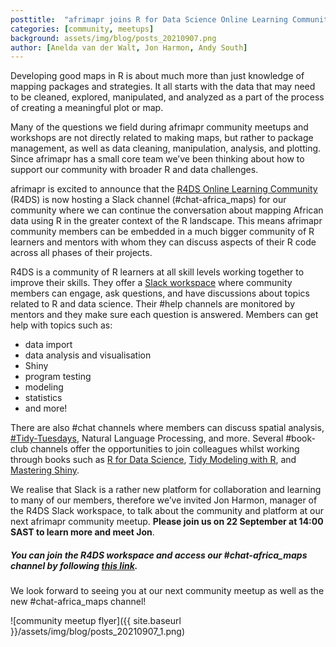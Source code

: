 ```yaml
---
posttitle:  "afrimapr joins R for Data Science Online Learning Community"
categories: [community, meetups]
background: assets/img/blog/posts_20210907.png
author: [Anelda van der Walt, Jon Harmon, Andy South]
---
```


Developing good maps in R is about much more than just knowledge of mapping packages and strategies. It all starts with the data that may need to be cleaned, explored, manipulated, and analyzed as a part of the process of creating a meaningful plot or map. 

Many of the questions we field during afrimapr community meetups and workshops are not directly related to making maps, but rather to package management, as well as data cleaning, manipulation, analysis, and plotting. Since afrimapr has a small core team we’ve been thinking about how to support our community with broader R and data challenges.

afrimapr is excited to announce that the [R4DS Online Learning Community](https://www.rfordatasci.com/) (R4DS) is now hosting a Slack channel (#chat-africa_maps) for our community where we can continue the conversation about mapping African data using R in the greater context of the R landscape. This means afrimapr community members can be embedded in a much bigger community of R learners and mentors with whom they can discuss aspects of their R code across all phases of their projects. 

R4DS is a community of R learners at all skill levels working together to improve their skills. They offer a [Slack workspace](https://r4ds.io/join) where community members can engage, ask questions, and have discussions about topics related to R and data science. Their #help channels are monitored by mentors and they make sure each question is answered. Members can get help with topics such as:
- data import
- data analysis and visualisation
- Shiny
- program testing
- modeling
- statistics
- and more!

There are also #chat channels where members can discuss spatial analysis, [#Tidy-Tuesdays](https://twitter.com/hashtag/Tidytuesday), Natural Language Processing, and more. Several #book-club channels offer the opportunities to join colleagues whilst working through books such as [R for Data Science](https://r4ds.had.co.nz/), [Tidy Modeling with R](https://www.tmwr.org/), and [Mastering Shiny](https://mastering-shiny.org/).

We realise that Slack is a rather new platform for collaboration and learning to many of our members, therefore we’ve invited Jon Harmon, manager of the R4DS Slack workspace, to talk about the community and platform at our next afrimapr community meetup. __Please join us on 22 September at 14:00 SAST to learn more and meet Jon__.

##### You can join the R4DS workspace and access our #chat-africa_maps channel by following [this link](http://r4ds.io/join).

We look forward to seeing you at our next community meetup as well as the new #chat-africa_maps channel!



![community meetup flyer]({{ site.baseurl }}/assets/img/blog/posts_20210907_1.png)

